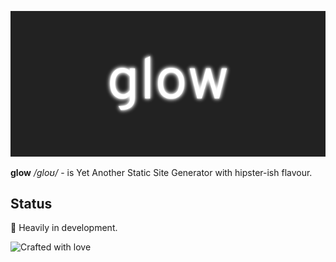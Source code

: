 ![Glow](distrib/glow.png)

**glow** _/ɡloʊ/_ - is Yet Another Static Site Generator with hipster-ish flavour.

## Status

🔧 Heavily in development.

![Crafted with love](https://img.shields.io/badge/Crafted%20with-%E2%9D%A4-brightgreen.svg?style=for-the-badge)